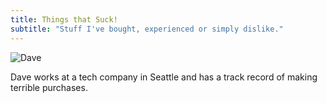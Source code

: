 ```yaml
---
title: Things that Suck!
subtitle: "Stuff I've bought, experienced or simply dislike."
---
```

![Dave](/img/dave.jpg)

Dave works at a tech company in Seattle and has a track record of making terrible purchases.
